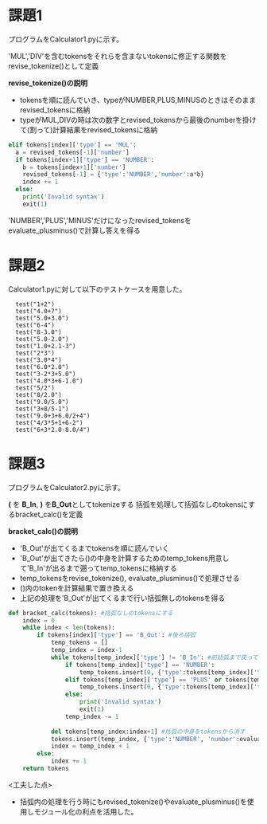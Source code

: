 # 課題1
プログラムをCalculator1.pyに示す。

'MUL','DIV'を含むtokensをそれらを含まないtokensに修正する関数をrevise_tokenize()として定義

**revise_tokenize()の説明**
- tokensを順に読んでいき、typeがNUMBER,PLUS,MINUSのときはそのままrevised_tokensに格納
- typeがMUL,DIVの時は次の数字とrevised_tokensから最後のnumberを掛けて(割って)計算結果をrevised_tokensに格納
```python
elif tokens[index]['type'] == 'MUL':
  a = revised_tokens[-1]['number']
  if tokens[index+1]['type'] == 'NUMBER':
    b = tokens[index+1]['number']
    revised_tokens[-1] = {'type':'NUMBER','number':a*b}
    index += 1
  else:
    print('Invalid syntax')
    exit(1)
```

'NUMBER','PLUS','MINUS'だけになったrevised_tokensをevaluate_plusminus()で計算し答えを得る

# 課題2
Calculator1.pyに対して以下のテストケースを用意した。
```
  test("1+2")
  test("4.0+7")
  test("5.0+3.0")
  test("6-4")
  test("8-3.0")
  test("5.0-2.0")
  test("1.0+2.1-3")
  test("2*3")
  test("3.0*4")
  test("6.0*2.0")
  test("3-2*3+5.0")
  test("4.0*3+6-1.0")
  test("5/2")
  test("8/2.0")
  test("9.0/5.0")
  test("3+8/5-1")
  test("9.0+3+6.0/2+4")
  test("4/3*5+1+6-2")
  test("6+3*2.0-8.0/4")
 ```

# 課題3
プログラムをCalculator2.pyに示す。

**(** を **B_In**, **)** を**B_Out**としてtokenizeする
括弧を処理して括弧なしのtokensにするbracket_calc()を定義

**bracket_calc()の説明**
- 'B_Out'が出てくるまでtokensを順に読んでいく
- 'B_Out'が出てきたら()の中身を計算するためのtemp_tokens用意して'B_In'が出るまで遡ってtemp_tokensに格納する
- temp_tokensをrevise_tokenize(), evaluate_plusminus()で処理させる
- ()内のtokenを計算結果で置き換える
- 上記の処理を'B_Out'が出てくるまで行い括弧無しのtokensを得る

```python
def bracket_calc(tokens): #括弧なしのtokensにする
    index = 0
    while index < len(tokens):
        if tokens[index]['type'] == 'B_Out': #後ろ括弧
            temp_tokens = []
            temp_index = index-1
            while tokens[temp_index]['type'] != 'B_In': #前括弧まで戻って計算する
                if tokens[temp_index]['type'] == 'NUMBER':
                    temp_tokens.insert(0, {'type':tokens[temp_index]['type'], 'number':tokens[temp_index]['number']})
                elif tokens[temp_index]['type'] == 'PLUS' or tokens[temp_index]['type'] == 'MINUS' or tokens[temp_index]['type'] == 'MUL' or tokens[temp_index]['type'] == 'DIV':
                    temp_tokens.insert(0, {'type':tokens[temp_index]['type']})
                else:
                    print('Invalid syntax')
                    exit(1)
                temp_index -= 1
            
            del tokens[temp_index:index+1] #括弧の中身をtokensから消す
            tokens.insert(temp_index, {'type':'NUMBER', 'number':evaluate_plusminus(revise_tokenize(temp_tokens))}) #計算結果を挿入
            index = temp_index + 1
        else:
            index += 1
    return tokens
```

<工夫した点>
- 括弧内の処理を行う時にもrevised_tokenize()やevaluate_plusminus()を使用しモジュール化の利点を活用した。
